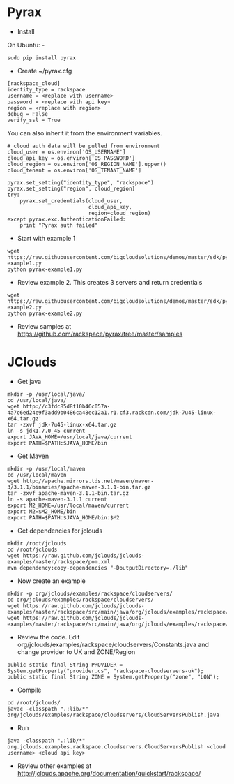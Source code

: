 
Pyrax
======

 * Install

On Ubuntu: -
```
sudo pip install pyrax
```

 * Create  ~/pyrax.cfg

```
[rackspace_cloud]
identity_type = rackspace
username = <replace with username>
password = <replace with api key>
region = <replace with region>
debug = False
verify_ssl = True
```

You can also inherit it from the environment variables.

```
# cloud auth data will be pulled from environment
cloud_user = os.environ['OS_USERNAME']
cloud_api_key = os.environ['OS_PASSWORD']
cloud_region = os.environ['OS_REGION_NAME'].upper()
cloud_tenant = os.environ['OS_TENANT_NAME']

pyrax.set_setting("identity_type", "rackspace")
pyrax.set_setting("region", cloud_region)
try:
    pyrax.set_credentials(cloud_user,
                          cloud_api_key,
                          region=cloud_region)
except pyrax.exc.AuthenticationFailed:
    print "Pyrax auth failed"
```


 * Start with example 1

```
wget https://raw.githubusercontent.com/bigcloudsolutions/demos/master/sdk/pyrax/pyrax-example1.py
python pyrax-example1.py
```

  * Review example 2. This creates 3 servers and return credentials

```
wget https://raw.githubusercontent.com/bigcloudsolutions/demos/master/sdk/pyrax/pyrax-example2.py
python pyrax-example2.py
```


  * Review samples at https://github.com/rackspace/pyrax/tree/master/samples


JClouds
======

  * Get java

```
mkdir -p /usr/local/java/
cd /usr/local/java/
wget http://c3fdc85d8f10b46c057a-4a7c6ed24e9f3add9b0486ca48ec12a1.r1.cf3.rackcdn.com/jdk-7u45-linux-x64.tar.gz'
tar -zxvf jdk-7u45-linux-x64.tar.gz
ln -s jdk1.7.0_45 current
export JAVA_HOME=/usr/local/java/current
export PATH=$PATH:$JAVA_HOME/bin
```


 * Get Maven

```
mkdir -p /usr/local/maven
cd /usr/local/maven
wget http://apache.mirrors.tds.net/maven/maven-3/3.1.1/binaries/apache-maven-3.1.1-bin.tar.gz
tar -zxvf apache-maven-3.1.1-bin.tar.gz 
ln -s apache-maven-3.1.1 current
export M2_HOME=/usr/local/maven/current
export M2=$M2_HOME/bin
export PATH=$PATH:$JAVA_HOME/bin:$M2
```



 * Get dependencies for jclouds

```
mkdir /root/jclouds
cd /root/jclouds
wget https://raw.github.com/jclouds/jclouds-examples/master/rackspace/pom.xml
mvn dependency:copy-dependencies "-DoutputDirectory=./lib"
```



 * Now create an example

```
mkdir -p org/jclouds/examples/rackspace/cloudservers/
cd org/jclouds/examples/rackspace/cloudservers/
wget https://raw.github.com/jclouds/jclouds-examples/master/rackspace/src/main/java/org/jclouds/examples/rackspace/cloudservers/CloudServersPublish.java
wget https://raw.github.com/jclouds/jclouds-examples/master/rackspace/src/main/java/org/jclouds/examples/rackspace/cloudservers/Constants.java
```


 * Review the code. Edit org/jclouds/examples/rackspace/cloudservers/Constants.java and change provider to UK and ZONE/Region

```
public static final String PROVIDER = System.getProperty("provider.cs", "rackspace-cloudservers-uk");
public static final String ZONE = System.getProperty("zone", "LON");
```


 * Compile

```
cd /root/jclouds/
javac -classpath ".:lib/*" org/jclouds/examples/rackspace/cloudservers/CloudServersPublish.java

```

 * Run
```
java -classpath ".:lib/*" org.jclouds.examples.rackspace.cloudservers.CloudServersPublish <cloud username> <cloud api key>
```


 * Review other examples at http://jclouds.apache.org/documentation/quickstart/rackspace/




